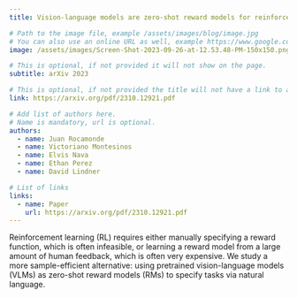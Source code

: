 ```yaml
---
title: Vision-language models are zero-shot reward models for reinforcement learning

# Path to the image file, example /assets/images/blog/image.jpg
# You can also use an online URL as well, example https://www.google.com/image.jpg
image: /assets/images/Screen-Shot-2023-09-26-at-12.53.48-PM-150x150.png

# This is optional, if not provided it will not show on the page.
subtitle: arXiv 2023

# This is optional, if not provided the title will not have a link to anywhere
link: https://arxiv.org/pdf/2310.12921.pdf

# Add list of authors here.
# Name is mandatory, url is optional.
authors:
  - name: Juan Rocamonde
  - name: Victoriano Montesinos
  - name: Elvis Nava
  - name: Ethan Perez
  - name: David Lindner

# List of links
links:
  - name: Paper
    url: https://arxiv.org/pdf/2310.12921.pdf
---
```


<!--Abstract-->

Reinforcement learning (RL) requires either manually specifying a reward function, which is often infeasible, or learning a reward model from a large amount of human feedback, which is often very expensive. We study a more sample-efficient alternative: using pretrained vision-language models (VLMs) as zero-shot reward models (RMs) to specify tasks via natural language. 
